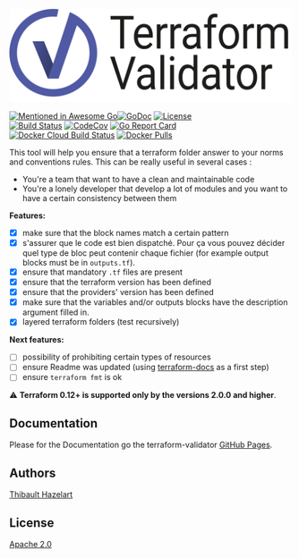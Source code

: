 ![Terraform-Validator](docs/docusaurus/static/img/terraform-validator.svg)

[![Mentioned in Awesome Go](https://awesome.re/mentioned-badge.svg)](https://github.com/avelino/awesome-go#validation)[![GoDoc](https://godoc.org/github.com/thazelart/terraform-validator?status.svg)](https://godoc.org/github.com/thazelart/terraform-validator) [![License](https://img.shields.io/badge/License-Apache%202.0-blue.svg)](https://github.com/gojp/goreportcard/blob/master/LICENSE)          
[![Build Status](https://travis-ci.com/thazelart/terraform-validator.svg?branch=master)](https://travis-ci.com/thazelart/terraform-validator) [![CodeCov](https://codecov.io/gh/thazelart/terraform-validator/branch/master/graph/badge.svg)](https://codecov.io/gh/thazelart/terraform-validator) [![Go Report Card](https://goreportcard.com/badge/github.com/thazelart/terraform-validator)](https://goreportcard.com/report/github.com/thazelart/terraform-validator)      
[![Docker Cloud Build Status](https://img.shields.io/docker/cloud/build/thazelart/terraform-validator.svg)](https://hub.docker.com/r/thazelart/terraform-validator) [![Docker Pulls](https://img.shields.io/docker/pulls/thazelart/terraform-validator)](https://hub.docker.com/r/thazelart/terraform-validator)                 

This tool will help you ensure that a terraform folder answer to your norms and conventions rules. This can be really useful in several cases :
* You're a team that want to have a clean and maintainable code
* You're a lonely developer that develop a lot of modules and you want to have a certain consistency between them               

**Features:**         
 * [x] make sure that the block names match a certain pattern
 * [x] s'assurer que le code est bien dispatché. Pour ça vous pouvez décider quel type de bloc peut contenir chaque fichier (for example output blocks must be in `outputs.tf`).
 * [x] ensure that mandatory `.tf` files are present
 * [x] ensure that the terraform version has been defined
 * [x] ensure that the providers' version has been defined
 * [x] make sure that the variables and/or outputs blocks have the description argument filled in.
 * [x] layered terraform folders (test recursively)

**Next features:**                    
 * [ ] possibility of prohibiting certain types of resources
 * [ ] ensure Readme was updated (using [terraform-docs](https://github.com/segmentio/terraform-docs) as a first step)
 * [ ] ensure `terraform fmt` is ok

:warning: **Terraform 0.12+ is supported only by the versions 2.0.0 and higher**.

## Documentation
Please for the Documentation go the terraform-validator [GitHub Pages](https://thazelart.github.io/terraform-validator/docs/configuration/introduction).

## Authors
[Thibault Hazelart](https://github.com/thazelart)

## License
[Apache 2.0](/LICENSE)
